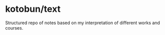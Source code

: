 # kotobun/text
Structured repo of notes based on my interpretation of different works and 
courses.

